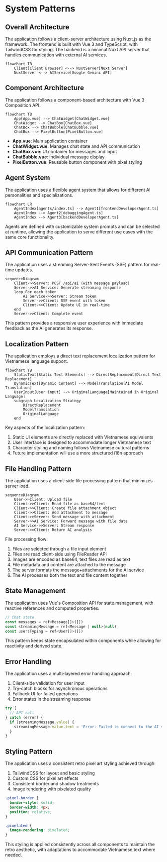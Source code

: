 # System Patterns

## Overall Architecture

The application follows a client-server architecture using Nuxt.js as the framework. The frontend is built with Vue 3 and TypeScript, with TailwindCSS for styling. The backend is a minimal Nuxt API server that handles communication with external AI services.

```mermaid
flowchart TB
    Client[Client Browser] <--> NuxtServer[Nuxt Server]
    NuxtServer <--> AIService[Google Gemini API]
```

## Component Architecture

The application follows a component-based architecture with Vue 3 Composition API.

```mermaid
flowchart TB
    App[App.vue] --> ChatWidget[ChatWidget.vue]
    ChatWidget --> ChatBox[ChatBox.vue]
    ChatBox --> ChatBubble[ChatBubble.vue]
    ChatBox --> PixelButton[PixelButton.vue]
```

- **App.vue**: Main application container
- **ChatWidget.vue**: Manages chat state and API communication
- **ChatBox.vue**: UI container for messages and input
- **ChatBubble.vue**: Individual message display
- **PixelButton.vue**: Reusable button component with pixel styling

## Agent System

The application uses a flexible agent system that allows for different AI personalities and specializations.

```mermaid
flowchart LR
    AgentIndex[agents/index.ts] --> Agent1[frontendDeveloperAgent.ts]
    AgentIndex --> Agent2[debuggingAgent.ts]
    AgentIndex --> Agent3[backendDeveloperAgent.ts]
```

Agents are defined with customizable system prompts and can be selected at runtime, allowing the application to serve different use cases with the same core functionality.

## API Communication Pattern

The application uses a streaming Server-Sent Events (SSE) pattern for real-time updates.

```mermaid
sequenceDiagram
    Client->>Server: POST /api/ai (with message payload)
    Server->>AI Service: Generate streaming response
    loop For each token
        AI Service->>Server: Stream token
        Server->>Client: SSE event with token
        Client->>Client: Update UI in real-time
    end
    Server->>Client: Complete event
```

This pattern provides a responsive user experience with immediate feedback as the AI generates its response.

## Localization Pattern

The application employs a direct text replacement localization pattern for Vietnamese language support.

```mermaid
flowchart TB
    StaticText[Static Text Elements] --> DirectReplacement[Direct Text Replacement]
    DynamicText[Dynamic Content] --> ModelTranslation[AI Model Translation]
    UserInput[User Input] --> OriginalLanguage[Maintained in Original Language]
    subgraph Localization Strategy
        DirectReplacement
        ModelTranslation
        OriginalLanguage
    end
```

Key aspects of the localization pattern:

1. Static UI elements are directly replaced with Vietnamese equivalents
2. User interface is designed to accommodate longer Vietnamese text
3. Character styling and naming follows Vietnamese cultural patterns
4. Future implementation will use a more structured i18n approach

## File Handling Pattern

The application uses a client-side file processing pattern that minimizes server load.

```mermaid
sequenceDiagram
    User->>Client: Upload file
    Client->>Client: Read file as base64/text
    Client->>Client: Create file attachment object
    Client->>Client: Add attachment to message
    Client->>Server: Send message with attachment
    Server->>AI Service: Forward message with file data
    AI Service->>Server: Stream response
    Server->>Client: Return AI analysis
```

File processing flow:

1. Files are selected through a file input element
2. Files are read client-side using FileReader API
3. Images are encoded as base64, text files are read as text
4. File metadata and content are attached to the message
5. The server formats the message+attachments for the AI service
6. The AI processes both the text and file content together

## State Management

The application uses Vue's Composition API for state management, with reactive references and computed properties.

```javascript
// Chat state
const messages = ref<Message[]>([])
const streamingMessage = ref<Message | null>(null)
const usersTyping = ref<User[]>([])
```

This pattern keeps state encapsulated within components while allowing for reactivity and derived state.

## Error Handling

The application uses a multi-layered error handling approach:

1. Client-side validation for user input
2. Try-catch blocks for asynchronous operations
3. Fallback UI for failed operations
4. Error states in the streaming response

```typescript
try {
  // API call
} catch (error) {
  if (streamingMessage.value) {
    streamingMessage.value.text = 'Error: Failed to connect to the AI service.'
  }
}
```

## Styling Pattern

The application uses a consistent retro pixel art styling achieved through:

1. TailwindCSS for layout and basic styling
2. Custom CSS for pixel art effects
3. Consistent border and shadow treatments
4. Image rendering with pixelated quality

```css
.pixel-border {
  border-style: solid;
  border-width: 4px;
  position: relative;
}

.pixelated {
  image-rendering: pixelated;
}
```

This styling is applied consistently across all components to maintain the retro aesthetic, with adaptations to accommodate Vietnamese text where needed.
